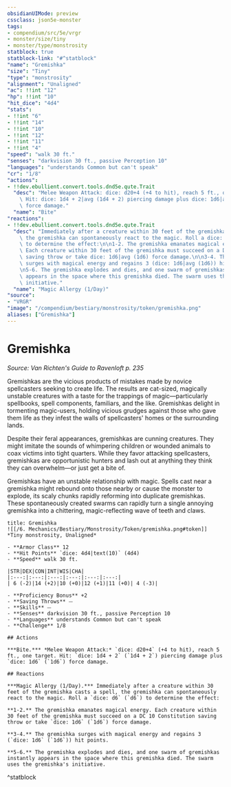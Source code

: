 ```yaml
---
obsidianUIMode: preview
cssclass: json5e-monster
tags:
- compendium/src/5e/vrgr
- monster/size/tiny
- monster/type/monstrosity
statblock: true
statblock-link: "#^statblock"
"name": "Gremishka"
"size": "Tiny"
"type": "monstrosity"
"alignment": "Unaligned"
"ac": !!int "12"
"hp": !!int "10"
"hit_dice": "4d4"
"stats":
- !!int "6"
- !!int "14"
- !!int "10"
- !!int "12"
- !!int "11"
- !!int "4"
"speed": "walk 30 ft."
"senses": "darkvision 30 ft., passive Perception 10"
"languages": "understands Common but can't speak"
"cr": "1/8"
"actions":
- !!dev.ebullient.convert.tools.dnd5e.qute.Trait
  "desc": "Melee Weapon Attack: dice: d20+4 (+4 to hit), reach 5 ft., one target.\
    \ Hit: dice: 1d4 + 2|avg (1d4 + 2) piercing damage plus dice: 1d6|avg (1d6)\
    \ force damage."
  "name": "Bite"
"reactions":
- !!dev.ebullient.convert.tools.dnd5e.qute.Trait
  "desc": "Immediately after a creature within 30 feet of the gremishka casts a spell,\
    \ the gremishka can spontaneously react to the magic. Roll a dice: d6|avg (d6)\
    \ to determine the effect:\n\n1-2. The gremishka emanates magical energy.\
    \ Each creature within 30 feet of the gremishka must succeed on a DC 10 Constitution\
    \ saving throw or take dice: 1d6|avg (1d6) force damage.\n\n3-4. The gremishka\
    \ surges with magical energy and regains 3 (dice: 1d6|avg (1d6)) hit points.\n\
    \n5-6. The gremishka explodes and dies, and one swarm of gremishkas instantly\
    \ appears in the space where this gremishka died. The swarm uses the gremishka's\
    \ initiative."
  "name": "Magic Allergy (1/Day)"
"source":
- "VRGR"
"image": "/compendium/bestiary/monstrosity/token/gremishka.png"
aliases: ["Gremishka"]
---
```

# Gremishka
*Source: Van Richten's Guide to Ravenloft p. 235*  

Gremishkas are the vicious products of mistakes made by novice spellcasters seeking to create life. The results are cat-sized, magically unstable creatures with a taste for the trappings of magic—particularly spellbooks, spell components, familiars, and the like. Gremishkas delight in tormenting magic-users, holding vicious grudges against those who gave them life as they infest the walls of spellcasters' homes or the surrounding lands.

Despite their feral appearances, gremishkas are cunning creatures. They might imitate the sounds of whimpering children or wounded animals to coax victims into tight quarters. While they favor attacking spellcasters, gremishkas are opportunistic hunters and lash out at anything they think they can overwhelm—or just get a bite of.

Gremishkas have an unstable relationship with magic. Spells cast near a gremishka might rebound onto those nearby or cause the monster to explode, its scaly chunks rapidly reforming into duplicate gremishkas. These spontaneously created swarms can rapidly turn a single annoying gremishka into a chittering, magic-reflecting wave of teeth and claws.

```ad-statblock
title: Gremishka
![[/6. Mechanics/Bestiary/Monstrosity/Token/gremishka.png#token]]
*Tiny monstrosity, Unaligned*

- **Armor Class** 12 
- **Hit Points** `dice: 4d4|text(10)` (4d4) 
- **Speed** walk 30 ft.

|STR|DEX|CON|INT|WIS|CHA|
|:---:|:---:|:---:|:---:|:---:|:---:|
| 6 (-2)|14 (+2)|10 (+0)|12 (+1)|11 (+0)| 4 (-3)|

- **Proficiency Bonus** +2
- **Saving Throws** ⏤
- **Skills** ⏤
- **Senses** darkvision 30 ft., passive Perception 10
- **Languages** understands Common but can't speak
- **Challenge** 1/8

## Actions

***Bite.*** *Melee Weapon Attack:* `dice: d20+4` (+4 to hit), reach 5 ft., one target. Hit: `dice: 1d4 + 2` (`1d4 + 2`) piercing damage plus `dice: 1d6` (`1d6`) force damage.

## Reactions

***Magic Allergy (1/Day).*** Immediately after a creature within 30 feet of the gremishka casts a spell, the gremishka can spontaneously react to the magic. Roll a `dice: d6` (`d6`) to determine the effect:

**1-2.** The gremishka emanates magical energy. Each creature within 30 feet of the gremishka must succeed on a DC 10 Constitution saving throw or take `dice: 1d6` (`1d6`) force damage.

**3-4.** The gremishka surges with magical energy and regains 3 (`dice: 1d6` (`1d6`)) hit points.

**5-6.** The gremishka explodes and dies, and one swarm of gremishkas instantly appears in the space where this gremishka died. The swarm uses the gremishka's initiative.
```
^statblock